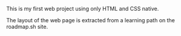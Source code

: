 This is my first web project using only HTML and CSS native.

The layout of the web page is extracted from a learning path on the roadmap.sh site.
